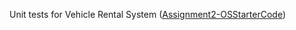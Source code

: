 Unit tests for Vehicle Rental System ([Assignment2-OSStarterCode](https://github.com/destern-wa/Assignment2-OSStarterCode))
